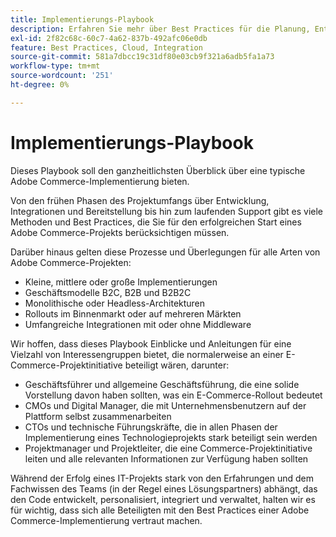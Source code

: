 ```yaml
---
title: Implementierungs-Playbook
description: Erfahren Sie mehr über Best Practices für die Planung, Entwicklung, Inbetriebnahme und Wartung Ihres Adobe Commerce-Projekts.
exl-id: 2f82c68c-60c7-4a62-837b-492afc06e0db
feature: Best Practices, Cloud, Integration
source-git-commit: 581a7dbcc19c31df80e03cb9f321a6adb5fa1a73
workflow-type: tm+mt
source-wordcount: '251'
ht-degree: 0%

---
```


# Implementierungs-Playbook

Dieses Playbook soll den ganzheitlichsten Überblick über eine typische Adobe Commerce-Implementierung bieten.

Von den frühen Phasen des Projektumfangs über Entwicklung, Integrationen und Bereitstellung bis hin zum laufenden Support gibt es viele Methoden und Best Practices, die Sie für den erfolgreichen Start eines Adobe Commerce-Projekts berücksichtigen müssen.

Darüber hinaus gelten diese Prozesse und Überlegungen für alle Arten von Adobe Commerce-Projekten:

- Kleine, mittlere oder große Implementierungen
- Geschäftsmodelle B2C, B2B und B2B2C
- Monolithische oder Headless-Architekturen
- Rollouts im Binnenmarkt oder auf mehreren Märkten
- Umfangreiche Integrationen mit oder ohne Middleware

Wir hoffen, dass dieses Playbook Einblicke und Anleitungen für eine Vielzahl von Interessengruppen bietet, die normalerweise an einer E-Commerce-Projektinitiative beteiligt wären, darunter:

- Geschäftsführer und allgemeine Geschäftsführung, die eine solide Vorstellung davon haben sollten, was ein E-Commerce-Rollout bedeutet
- CMOs und Digital Manager, die mit Unternehmensbenutzern auf der Plattform selbst zusammenarbeiten
- CTOs und technische Führungskräfte, die in allen Phasen der Implementierung eines Technologieprojekts stark beteiligt sein werden
- Projektmanager und Projektleiter, die eine Commerce-Projektinitiative leiten und alle relevanten Informationen zur Verfügung haben sollten

Während der Erfolg eines IT-Projekts stark von den Erfahrungen und dem Fachwissen des Teams (in der Regel eines Lösungspartners) abhängt, das den Code entwickelt, personalisiert, integriert und verwaltet, halten wir es für wichtig, dass sich alle Beteiligten mit den Best Practices einer Adobe Commerce-Implementierung vertraut machen.
